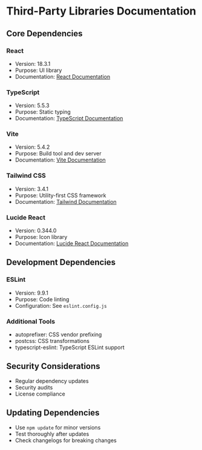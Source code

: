 # Third-Party Libraries Documentation

## Core Dependencies

### React
- Version: 18.3.1
- Purpose: UI library
- Documentation: [React Documentation](https://react.dev)

### TypeScript
- Version: 5.5.3
- Purpose: Static typing
- Documentation: [TypeScript Documentation](https://www.typescriptlang.org/docs)

### Vite
- Version: 5.4.2
- Purpose: Build tool and dev server
- Documentation: [Vite Documentation](https://vitejs.dev)

### Tailwind CSS
- Version: 3.4.1
- Purpose: Utility-first CSS framework
- Documentation: [Tailwind Documentation](https://tailwindcss.com/docs)

### Lucide React
- Version: 0.344.0
- Purpose: Icon library
- Documentation: [Lucide React Documentation](https://lucide.dev/guide/packages/lucide-react)

## Development Dependencies

### ESLint
- Version: 9.9.1
- Purpose: Code linting
- Configuration: See `eslint.config.js`

### Additional Tools
- autoprefixer: CSS vendor prefixing
- postcss: CSS transformations
- typescript-eslint: TypeScript ESLint support

## Security Considerations
- Regular dependency updates
- Security audits
- License compliance

## Updating Dependencies
- Use `npm update` for minor versions
- Test thoroughly after updates
- Check changelogs for breaking changes
